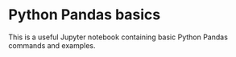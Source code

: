 # Python Pandas basics

This is a useful Jupyter notebook containing basic Python Pandas commands and examples.
